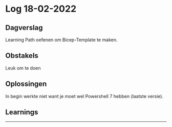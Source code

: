 # Log 18-02-2022
 
## Dagverslag 

Learning Path oefenen om Bicep-Template te maken. 

## Obstakels

Leuk om te doen

## Oplossingen

In begin werkte niet want je moet wel Powershell 7 hebben (laatste versie). 

## Learnings


---


